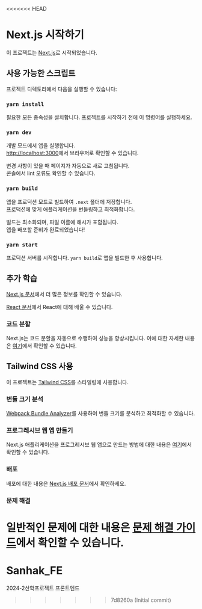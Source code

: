 <<<<<<< HEAD
# Next.js 시작하기

이 프로젝트는 [Next.js](https://nextjs.org/)로 시작되었습니다.

## 사용 가능한 스크립트

프로젝트 디렉토리에서 다음을 실행할 수 있습니다:

### `yarn install`

필요한 모든 종속성을 설치합니다. 프로젝트를 시작하기 전에 이 명령어를 실행하세요.

### `yarn dev`

개발 모드에서 앱을 실행합니다.\
[http://localhost:3000](http://localhost:3000)에서 브라우저로 확인할 수 있습니다.

변경 사항이 있을 때 페이지가 자동으로 새로 고침됩니다.\
콘솔에서 lint 오류도 확인할 수 있습니다.

### `yarn build`

앱을 프로덕션 모드로 빌드하여 `.next` 폴더에 저장합니다.\
프로덕션에 맞게 애플리케이션을 번들링하고 최적화합니다.

빌드는 최소화되며, 파일 이름에 해시가 포함됩니다.\
앱을 배포할 준비가 완료되었습니다! 

### `yarn start`

프로덕션 서버를 시작합니다. `yarn build`로 앱을 빌드한 후 사용합니다.

## 추가 학습

[Next.js 문서](https://nextjs.org/docs)에서 더 많은 정보를 확인할 수 있습니다.

[React 문서](https://reactjs.org/)에서 React에 대해 배울 수 있습니다.

### 코드 분할

Next.js는 코드 분할을 자동으로 수행하여 성능을 향상시킵니다. 이에 대한 자세한 내용은 [여기](https://nextjs.org/docs/advanced-features/code-splitting)에서 확인할 수 있습니다.

## Tailwind CSS 사용

이 프로젝트는 [Tailwind CSS](https://tailwindcss.com/)를 스타일링에 사용합니다. 

### 번들 크기 분석

[Webpack Bundle Analyzer](https://github.com/webpack-contrib/webpack-bundle-analyzer)를 사용하여 번들 크기를 분석하고 최적화할 수 있습니다.

### 프로그레시브 웹 앱 만들기

Next.js 애플리케이션을 프로그레시브 웹 앱으로 만드는 방법에 대한 내용은 [여기](https://nextjs.org/docs/advanced-features/service-workers)에서 확인할 수 있습니다.

### 배포

배포에 대한 내용은 [Next.js 배포 문서](https://nextjs.org/docs/deployment)에서 확인하세요.

### 문제 해결

일반적인 문제에 대한 내용은 [문제 해결 가이드](https://nextjs.org/docs/errors)에서 확인할 수 있습니다.
=======
# Sanhak_FE
2024-2산학프로젝트 프론트엔드
>>>>>>> 7d8260a (Initial commit)
